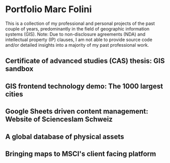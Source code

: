 # Portfolio Marc Folini

This is a collection of my professional and personal projects of the past couple of years, predominantly in the field of geographic information systems (GIS).
Note: Due to non-disclosure agreements (NDA) and intellectual property (IP) clauses, I am not able to
provide source code and/or detailed insights into a majority of my past professional work.

## Certificate of advanced studies (CAS) thesis: GIS sandbox


## GIS frontend technology demo: The 1000 largest cities


## Google Sheets driven content management: Website of Scienceslam Schweiz


## A global database of physical assets


## Bringing maps to MSCI's client facing platform

